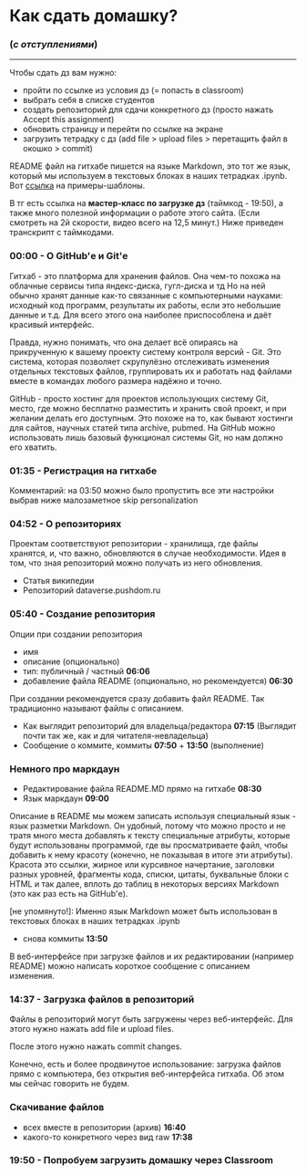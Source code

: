 # Как сдать домашку?
### (*с отступлениями*)
--------

Чтобы сдать дз вам нужно:
- пройти по ссылке из условия дз (= попасть в classroom)
- выбрать себя в списке студентов
- создать репозиторий для сдачи конкретного дз (просто нажать Accept this assignment)
- обновить страницу и перейти по ссылке на экране
- загрузить тетрадку с дз (add file > upload files > перетащить файл в окошко > commit)

README файл на гитхабе пишется на языке Markdown, это тот же язык, который мы используем в текстовых блоках в наших тетрадках .ipynb. Вот [ссылка](https://markdown-it.github.io/) на примеры-шаблоны.

В тг есть ссылка на **мастер-класс по загрузке дз** (таймкод - 19:50), а также много полезной информации о работе этого сайта. (Если смотреть на 2й скорости, видео всего на 12,5 минут.) Ниже приведен транскрипт с таймкодами.



### 00:00 - О GitHub'е и Git'е
Гитхаб - это платформа для хранения файлов. Она чем-то похожа на облачные сервисы типа яндекс-диска, гугл-диска и тд
Но на ней обычно хранят данные как-то связанные с компьютерными науками: исходный код программ, результаты их работы, если это небольшие данные и т.д. Для всего этого она наиболее приспособлена и даёт красивый интерфейс.

Правда, нужно понимать, что она делает всё опираясь на прикрученную к вашему проекту систему контроля версий - Git. Это система, которая позволяет скрупулёзно отслеживать изменения отдельных текстовых файлов, группировать их и работать над файлами вместе в командах любого размера надёжно и точно.

GitHub - просто хостинг для проектов использующих систему Git, место, где можно бесплатно разместить и хранить свой проект, и при желании делать его доступным. Это похоже на то, как бывают хостинги для сайтов, научных статей типа archive, pubmed.
На GitHub можно использовать лишь базовый функционал системы Git, но нам должно его хватить.

### 01:35 - Регистрация на гитхабе
Комментарий: на 03:50 можно было пропустить все эти настройки выбрав ниже малозаметное skip personalization


### 04:52 - О репозиториях

Проектам соответствуют репозитории - хранилища, где файлы хранятся, и, что важно, обновляются в случае необходимости. Идея в том, что зная репозиторий можно  получать из него обновления. 

- Статья википедии
- Репозиторий dataverse.pushdom.ru

### 05:40 - Создание репозитория
Опции при создании репозитория
- имя
- описание (опционально)
- тип: публичный / частный **06:06**
- добавление файла README (опционально, но рекомендуется) **06:30**

При создании рекомендуется сразу добавить файл README. Так традиционно называют файлы с описанием.

- Как выглядит репозиторий для владельца/редактора **07:15**
(Выглядит почти так же, как и для читателя-невладельца) 
- Сообщение о коммите, коммиты **07:50** + **13:50** (выполнение)

### Немного про маркдаун
- Редактирование файла README.MD прямо на гитхабе **08:30**
- Язык маркдаун **09:00**

Описание в README мы можем записать используя специальный язык - язык разметки Markdown. Он удобный, потому что можно просто и не тратя много места добавлять к тексту специальные атрибуты, которые будут использованы программой, где вы просматриваете файл, чтобы добавить к нему красоту (конечно, не показывая в итоге эти атрибуты). Красота это ссылки, жирное или курсивное начертание, заголовки разных уровней, фрагменты кода, списки, цитаты, буквальные блоки с HTML и так далее, вплоть до таблиц в некоторых версиях Markdown (это как раз есть на GitHub'е).

[не упомянуто!]: Именно язык Markdown может быть использован в текстовых блоках в наших тетрадках .ipynb

- снова коммиты **13:50**

В веб-интерфейсе при загрузке файлов и их редактировании (например README) можно написать короткое сообщение с описанием изменения.

### 14:37 - Загрузка файлов в репозиторий 

Файлы в репозиторий могут быть загружены через веб-интерфейс. Для этого нужно нажать add file и upload files.

После этого нужно нажать commit changes.

Конечно, есть и более продвинутое использование: загрузка файлов прямо с компьютера, без открытия веб-интерфейса гитхаба. Об этом мы сейчас говорить не будем.  

### Скачивание файлов
- всех вместе в репозитории (архив) **16:40**
- какого-то конкретного через вид raw **17:38**


### 19:50 - Попробуем загрузить домашку через Classroom
